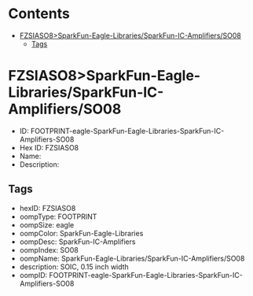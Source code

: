 



Contents
========

* [FZSIASO8>SparkFun-Eagle-Libraries/SparkFun-IC-Amplifiers/SO08](#fzsiaso8sparkfun-eagle-librariessparkfun-ic-amplifiersso08)
	* [Tags](#tags)

# FZSIASO8>SparkFun-Eagle-Libraries/SparkFun-IC-Amplifiers/SO08

- ID: FOOTPRINT-eagle-SparkFun-Eagle-Libraries-SparkFun-IC-Amplifiers-SO08
- Hex ID: FZSIASO8
- Name: 
- Description: 

## Tags

- hexID: FZSIASO8
- oompType: FOOTPRINT
- oompSize: eagle
- oompColor: SparkFun-Eagle-Libraries
- oompDesc: SparkFun-IC-Amplifiers
- oompIndex: SO08
- oompName: SparkFun-Eagle-Libraries/SparkFun-IC-Amplifiers/SO08
- description: SOIC, 0.15 inch width
- oompID: FOOTPRINT-eagle-SparkFun-Eagle-Libraries-SparkFun-IC-Amplifiers-SO08

